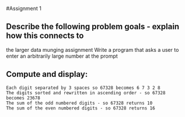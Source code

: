 #Assignment 1

## Describe the following problem goals - explain how this connects to
  the larger data munging assignment
  Write a program that asks a user to enter an arbitrarily large
  number at the prompt
## Compute and display:
    Each digit separated by 3 spaces so 67328 becomes 6 7 3 2 8
    The digits sorted and rewritten in ascending order - so 67328
    becomes 23678
    The sum of the odd numbered digits - so 67328 returns 10
    The sum of the even numbered digits - so 67328 returns 16